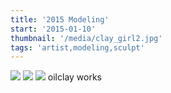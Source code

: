```yaml
---
title: '2015 Modeling'
start: '2015-01-10'
thumbnail: '/media/clay_girl2.jpg'
tags: 'artist,modeling,sculpt'
---
```



<img class='full' src='/media/clay_girl2.jpg' >
<img class='full' src='/media/clay_girl.jpg' >
<img class='full' src='/media/clay_man.jpg' >
oilclay works
